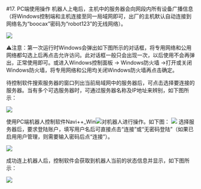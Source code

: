#17.	PC端使用操作
机器人上电后，主机中的服务器会向网段内所有设备广播信息（将Windows控制端和主机连接至同一局域网即可，出厂的主机默认自动连接到网络名为“boocax”密码为“robot123”的无线网络）。

![](https://hbimg.huabanimg.com/b3622dffb47dc7592e765f3fa1ae3247f6c4f9198528-w8HG78_fw658)

⚠注意：第一次运行时Windows会弹出如下图所示的对话框，将专用网络和公用网络都勾选上后再点击允许访问。此对话框一般只会出现一次，以后使用不会再弹出，正常使用即可。或进入Windows控制面板 -> Windows防火墙 ->打开或关闭Windows防火墙，将专用网络和公用均关闭Windows防火墙再点击确定。

待控制软件搜索服务器的窗口列出当前局域网中的服务器后，可点击选择要连接的服务器。当有多个可选服务器时，可通过服务器名称及IP地址来辨别，如下图所示：

![](https://hbimg.huabanimg.com/a792b2f3e5b4521ccb6ed9eb007677031a227ab437be-JdSG36_fw658)

使用PC端机器人控制软件Navi++_Win![  ](https://hbimg.huabanimg.com/a1f57be32169f25c60f9fd967229643cb64c2d7e46e8-YMM7OI_fw658)对机器人进行操作。如下图：
![](https://hbimg.huabanimg.com/70248204d1d565451f56e6f0b4e063d3538939c518127-ov14wV_fw658)
选择服务器后，要求登陆账户，填写用户名后可直接点击“连接”或“无密码登陆”（如果已启用用户管理，则需要输入密码后点“连接”）。

![](https://hbimg.huabanimg.com/a750146385814436dc00e6fca0aedc58233bf163289c4-i3t6ZV_fw658)

成功连上机器人后，控制软件会获取到机器人当前的状态信息并显示，如下图所示：

![](https://hbimg.huabanimg.com/66287044b859f1ec0a140f12d9f10183fc4aa5691078-gnaKA3_fw658)